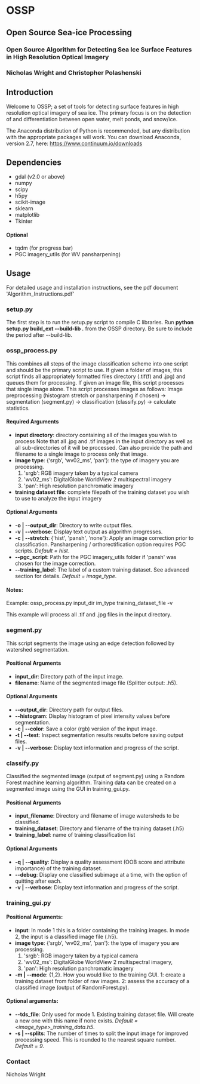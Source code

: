 # OSSP
## Open Source Sea-ice Processing
### Open Source Algorithm for Detecting Sea Ice Surface Features in High Resolution Optical Imagery

### Nicholas Wright and Christopher Polashenski

## Introduction

Welcome to OSSP; a set of tools for detecting surface features in high resolution optical imagery of sea ice. The primary focus is on the detection of and differentiation between open water, melt ponds, and snow/ice. 

The Anaconda distribution of Python is recommended, but any distribution with the appropriate packages will work. You can download Anaconda, version 2.7, here: https://www.continuum.io/downloads


## Dependencies

* gdal (v2.0 or above)
* numpy
* scipy
* h5py
* scikit-image
* sklearn
* matplotlib
* Tkinter

#### Optional
* tqdm (for progress bar)
* PGC imagery_utils (for WV pansharpening)

## Usage

For detailed usage and installation instructions, see the pdf document 'Algorithm_Instructions.pdf'

### setup.py

The first step is to run the setup.py script to compile C libraries. Run __python setup.py build\_ext --build-lib .__ from the OSSP directory. Be sure to include the period after --build-lib. 

### ossp_process.py

This combines all steps of the image classification scheme into one script and should be the primary script to use. If given a folder of images, this script finds all appropriately formatted files directory (.tif(f) and .jpg) and queues them for processing. If given an image file, this script processes that single image alone. This script processes images as follows: Image preprocessing (histogram stretch or pansharpening if chosen) -> segmentation (segment.py) -> classification (classify.py) -> calculate statistics.

#### Required Arguments
* __input directory__: directory containing all of the images you wish to process Note that all .jpg and .tif images in the input directory as well as all sub-directories of it will be processed. Can also provide the path and filename to a single image to process only that image.
* __image type__: {‘srgb’, ‘wv02_ms’, ‘pan'}: the type of imagery you are processing. 
  1. 'srgb': RGB imagery taken by a typical camera
  2. 'wv02_ms': DigitalGlobe WorldView 2 multispectral imagery
  3. 'pan': High resolution panchromatic imagery
* __training dataset file__: complete filepath of the training dataset you wish to use to analyze the input imagery

#### Optional Arguments

* __-o | --output_dir__: Directory to write output files. 
* __-v | --verbose__: Display text output as algorithm progresses. 
* __-c | --stretch__: {'hist', 'pansh', 'none'}: Apply an image correction prior to classification. Pansharpening / orthorectification option requires PGC scripts. *Default = hist*.
* __--pgc_script__: Path for the PGC imagery_utils folder if 'pansh' was chosen for the image correction.
* __--training\_label__: The label of a custom training dataset. See advanced section for details. *Default = image\_type*.

#### Notes:

Example: ossp\_process.py input\_dir im\_type training\_dataset\_file -v

This example will process all .tif and .jpg files in the input directory.


### segment.py

This script segments the image using an edge detection followed by watershed segmentation.

#### Positional Arguments
* __input_dir__: Directory path of the input image.
* __filename__: Name of the segmented image file (Splitter output: .h5).

#### Optional Arguments
* __--output_dir__: Directory path for output files.
* __--histogram__: Display histogram of pixel intensity values before segmentation.
* __-c | --color__: Save a color (rgb) version of the input image.
* __-t | --test__: Inspect segmentation results results before saving output files. 
* __-v | --verbose__: Display text information and progress of the script.


### classify.py

Classified the segmented image (output of segment.py) using a Random Forest machine learning algorithm. Training data can be created on a segmented image using the GUI in training_gui.py. 

#### Positional Arguments
* __input\_filename__: Directory and filename of image watersheds to be classified.
* __training\_dataset__: Directory and filename of the training dataset (.h5)
* __training\_label__: name of training classification list

#### Optional Arguments
* __-q | --quality__: Display a quality assessment (OOB score and attribute importance) of the training dataset.
* __--debug__: Display one classified subimage at a time, with the option of quitting after each.
* __-v | --verbose__: Display text information and progress of the script.


### training_gui.py

#### Positional Arguments:
* __input__: In mode 1 this is a folder containing the training images. In mode 2, the input is a classified image file (.h5).
* __image type__: {‘srgb’, ‘wv02_ms’, ‘pan'}: the type of imagery you are processing. 
  1. 'srgb': RGB imagery taken by a typical camera
  2. 'wv02_ms': DigitalGlobe WorldView 2 multispectral imagery,
  3. 'pan': High resolution panchromatic imagery
* __-m | --mode__: {1,2}. How you would like to the training GUI. 1: create a training dataset from folder of raw images. 2: assess the accuracy of a classified image (output of RandomForest.py).

#### Optional arguments:
* __--tds_file__: Only used for mode 1. Existing training dataset file. Will create a new one with this name if none exists. *Default = <image_type>\_training\_data.h5*.
* __-s | --splits__: The number of times to split the input image for improved processing speed. This is rounded to the nearest square number. *Default = 9*.


### Contact
Nicholas Wright

